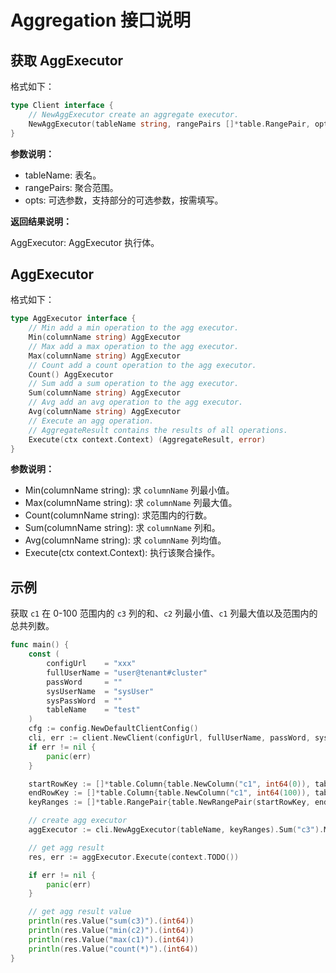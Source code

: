 # Aggregation 接口说明

## 获取 AggExecutor

格式如下：

```go
type Client interface {
    // NewAggExecutor create an aggregate executor.
    NewAggExecutor(tableName string, rangePairs []*table.RangePair, opts ...option.ObQueryOption) AggExecutor
}
```

**参数说明：**

* tableName: 表名。
* rangePairs: 聚合范围。
* opts: 可选参数，支持部分的可选参数，按需填写。

**返回结果说明：**

AggExecutor: AggExecutor 执行体。

## AggExecutor

格式如下：

```go
type AggExecutor interface {
    // Min add a min operation to the agg executor.
    Min(columnName string) AggExecutor
    // Max add a max operation to the agg executor.
    Max(columnName string) AggExecutor
    // Count add a count operation to the agg executor.
    Count() AggExecutor
    // Sum add a sum operation to the agg executor.
    Sum(columnName string) AggExecutor
    // Avg add an avg operation to the agg executor.
    Avg(columnName string) AggExecutor
    // Execute an agg operation.
    // AggregateResult contains the results of all operations.
    Execute(ctx context.Context) (AggregateResult, error)
}
```

**参数说明：**

* Min(columnName string): 求 `columnName` 列最小值。
* Max(columnName string): 求 `columnName` 列最大值。
* Count(columnName string): 求范围内的行数。
* Sum(columnName string): 求 `columnName` 列和。
* Avg(columnName string): 求 `columnName` 列均值。
* Execute(ctx context.Context): 执行该聚合操作。

## 示例

获取 `c1` 在 0-100 范围内的 `c3` 列的和、`c2` 列最小值、`c1` 列最大值以及范围内的总共列数。

```go
func main() {
    const (
        configUrl    = "xxx"
        fullUserName = "user@tenant#cluster"
        passWord     = ""
        sysUserName  = "sysUser"
        sysPassWord  = ""
        tableName    = "test"
    )
    cfg := config.NewDefaultClientConfig()
    cli, err := client.NewClient(configUrl, fullUserName, passWord, sysUserName, sysPassWord, cfg)
    if err != nil {
        panic(err)
    }

    startRowKey := []*table.Column{table.NewColumn("c1", int64(0)), table.NewColumn("c2", table.Min)}
    endRowKey := []*table.Column{table.NewColumn("c1", int64(100)), table.NewColumn("c2", table.Max)}
    keyRanges := []*table.RangePair{table.NewRangePair(startRowKey, endRowKey)}

    // create agg executor
    aggExecutor := cli.NewAggExecutor(tableName, keyRanges).Sum("c3").Min("c2").Max("c1").Count()

    // get agg result
    res, err := aggExecutor.Execute(context.TODO())

    if err != nil {
        panic(err)
    }

    // get agg result value
    println(res.Value("sum(c3)").(int64))
    println(res.Value("min(c2)").(int64))
    println(res.Value("max(c1)").(int64))
    println(res.Value("count(*)").(int64))
}
```
